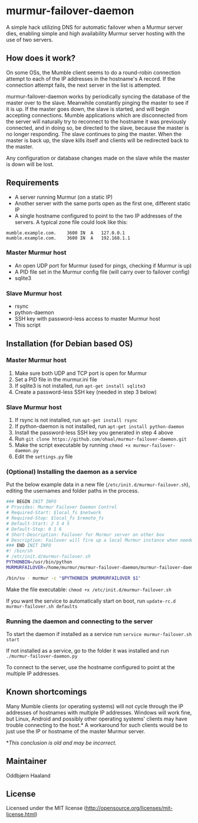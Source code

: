 murmur-failover-daemon
======================

A simple hack utilizing DNS for automatic failover when a Murmur server dies, 
enabling simple and high availability Murmur server hosting with the use of two
servers.


## How does it work?
On some OSs, the Mumble client seems to do a round-robin connection attempt to
each of the IP addresses in the hostname's A record. If the connection attempt
fails, the next server in the list is attempted.

murmur-failover-daemon works by periodically syncing the database of the master
over to the slave. Meanwhile constantly pinging the master to see if it is up.
If the master goes down, the slave is started, and will begin accepting
connections. Mumble applications which are disconnected from the server will
naturally try to reconnect to the hostname it was previously connected, and in
doing so, be directed to the slave, because the master is no longer responding.
The slave continues to ping the master. When the master is back up, the slave
kills itself and clients will be redirected back to the master.

Any configuration or database changes made on the slave while the master is
down will be lost.


## Requirements
- A server running Murmur (on a static IP)
- Another server with the same ports open as the first one, different static IP
- A single hostname configured to point to the two IP addresses of the servers.
A typical zone file could look like this:

```
mumble.example.com.    3600 IN  A   127.0.0.1
mumble.example.com.    3600 IN  A   192.168.1.1
```

### Master Murmur host
- An open UDP port for Murmur (used for pings, checking if Murmur is up)
- A PID file set in the Murmur config file (will carry over to failover config)
- sqlite3

### Slave Murmur host
- rsync
- python-daemon
- SSH key with password-less access to master Murmur host
- This script


## Installation (for Debian based OS)

### Master Murmur host
1. Make sure both UDP and TCP port is open for Murmur
2. Set a PID file in the murmur.ini file
3. If sqlite3 is not installed, run `apt-get install sqlite3`
4. Create a password-less SSH key (needed in step 3 below)

### Slave Murmur host
1. If rsync is not installed, run `apt-get install rsync`
2. If python-daemon is not installed, run `apt-get install python-daemon`
3. Install the password-less SSH key you generated in step 4 above
4. Run `git clone https://github.com/ohaal/murmur-failover-daemon.git`
5. Make the script executable by running `chmod +x murmur-failover-daemon.py`
6. Edit the `settings.py` file

### (Optional) Installing the daemon as a service
Put the below example data in a new file (`/etc/init.d/murmur-failover.sh`),
editing the usernames and folder paths in the process.

```sh
### BEGIN INIT INFO
# Provides: Murmur Failover Daemon Control
# Required-Start: $local_fs $network
# Required-Stop: $local_fs $remote_fs
# Default-Start: 2 3 4 5
# Default-Stop: 0 1 6
# Short-Description: Failover for Murmur server on other box
# Description: Failover will fire up a local Murmur instance when needed
### END INIT INFO
#! /bin/sh
# /etc/init.d/murmur-failover.sh
PYTHONBIN=/usr/bin/python
MURMURFAILOVER=/home/murmur/murmur-failover-daemon/murmur-failover-daemon.py

/bin/su - murmur -c "$PYTHONBIN $MURMURFAILOVER $1"
```

Make the file executable: `chmod +x /etc/init.d/murmur-failover.sh`

If you want the service to automatically start on boot, run
`update-rc.d murmur-failover.sh defaults`

### Running the daemon and connecting to the server
To start the daemon if installed as a service run
`service murmur-failover.sh start`

If not installed as a service, go to the folder it was installed and run
`./murmur-failover-daemon.py`

To connect to the server, use the hostname configured to point at the multiple
IP addresses.


## Known shortcomings
Many Mumble clients (or operating systems) will not cycle through the IP
addresses of hostnames with multiple IP addresses. Windows will work fine, but
Linux, Android and possibly other operating systems' clients may have trouble
connecting to the host.* A workaround for such clients would be to just use the
IP or hostname of the master Murmur server.

**This conclusion is old and may be incorrect.*

## Maintainer
Oddbjørn Haaland


## License
Licensed under the MIT license (http://opensource.org/licenses/mit-license.html)

